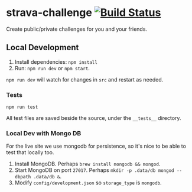 # strava-challenge [![Build Status](https://travis-ci.org/jmoseley/strava-challenge.svg?branch=master)](https://travis-ci.org/jmoseley/strava-challenge)
Create public/private challenges for you and your friends.

## Local Development

1. Install dependencies: `npm install`
1. Run: `npm run dev` or `npm start`.

`npm run dev` will watch for changes in `src` and restart as needed.

### Tests

`npm run test`

All test files are saved beside the source, under the `__tests__` directory.

### Local Dev with Mongo DB

For the live site we use mongodb for persistence, so it's nice to be able to test that locally too.

1. Install MongoDB. Perhaps `brew install mongodb && mongod`.
1. Start MongoDB on port `27017`. Perhaps `mkdir -p .data/db mongod --dbpath .data/db &`.
1. Modify `config/development.json` so `storage_type` is `mongodb`.
